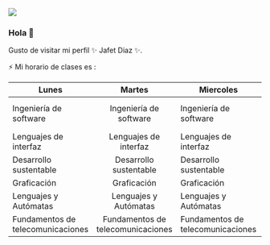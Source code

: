 ![](https://images.cooltext.com/5549065.png)


### Hola  👋


Gusto de visitar mi perfil ✨ Jafet Diaz ✨.

⚡ Mi horario de clases es :


| Lunes                              	|               Martes               	| Miercoles              	| Jueves                 	                    | Viernes             	|
|------------------------------------	|:----------------------------------:	|------------------------	|-------------------------------------------	|-----------------------|
| Ingeniería de software             	| Ingeniería de software             	| Ingeniería de software 	          | Ingeniería de software            | Ingeniería de software|
| Lenguajes de interfaz              	| Lenguajes de interfaz              	| Lenguajes de interfaz 	          | Lenguajes de interfas        	    |                       |
| Desarrollo sustentable             	| Desarrollo sustentable             	| Desarrollo sustentable          	|  Desarrollo sustentable         	| Desarrollo sustentable|
| Graficación                        	| Graficación                        	| Graficación                     	| Graficación                      	|                       |
| Lenguajes y Autómatas              	| Lenguajes y Autómatas              	| Lenguajes y Autómatas           	| Lenguajes y Autómatas            	| Lenguaje y autómatass	|
| Fundamentos de  telecomunicaciones 	| Fundamentos de  telecomunicaciones 	|Fundamentos de  telecomunicaciones | Fundamentos de  telecomunicaciones|                      	
